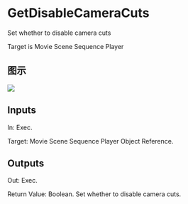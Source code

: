 # GetDisableCameraCuts

Set whether to disable camera cuts

Target is Movie Scene Sequence Player

## 图示

![]($-20221218-20512219.png)

## Inputs

In: Exec.

Target: Movie Scene Sequence Player Object Reference.  

## Outputs

Out: Exec.

Return Value: Boolean. Set whether to disable camera cuts.

